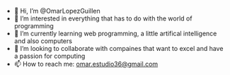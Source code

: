 - 👋 Hi, I’m @OmarLopezGuillen
- 👀 I’m interested in everything that has to do with the world of programming
- 🌱 I’m currently learning web programming, a little artifical intelligence and also computers
- 💞️ I’m looking to collaborate with compaines that want to excel and have a passion for computing
- 📫 How to reach me: omar.estudio36@gmail.com 

<!---
OmarLopezGuillen/OmarLopezGuillen is a ✨ special ✨ repository because its `README.md` (this file) appears on your GitHub profile.
You can click the Preview link to take a look at your changes.
--->
